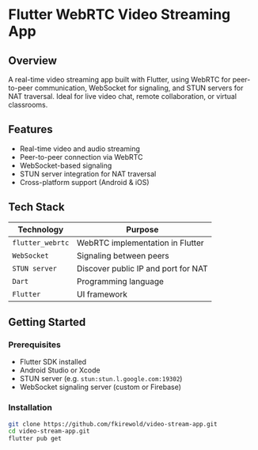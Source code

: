 # Flutter WebRTC Video Streaming App

## Overview
A real-time video streaming app built with Flutter, using WebRTC for peer-to-peer communication, WebSocket for signaling, and STUN servers for NAT traversal. Ideal for live video chat, remote collaboration, or virtual classrooms.

## Features
- Real-time video and audio streaming
- Peer-to-peer connection via WebRTC
- WebSocket-based signaling
- STUN server integration for NAT traversal
- Cross-platform support (Android & iOS)

## Tech Stack

| Technology        | Purpose                                 |
|-------------------|------------------------------------------|
| `flutter_webrtc`  | WebRTC implementation in Flutter         |
| `WebSocket`       | Signaling between peers                  |
| `STUN server`     | Discover public IP and port for NAT      |
| `Dart`            | Programming language                     |
| `Flutter`         | UI framework                             |

## Getting Started

### Prerequisites
- Flutter SDK installed
- Android Studio or Xcode
- STUN server (e.g. `stun:stun.l.google.com:19302`)
- WebSocket signaling server (custom or Firebase)

### Installation
```bash
git clone https://github.com/fkirewold/video-stream-app.git
cd video-stream-app.git
flutter pub get

